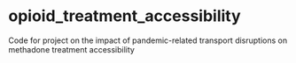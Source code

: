 # opioid_treatment_accessibility
Code for project on the impact of pandemic-related transport disruptions on methadone treatment accessibility 
